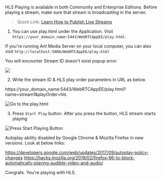 HLS Playing is available in both Community and Enterprise Editions. Before playing a stream, make sure that stream is broadcasting in the server.

> Quick Link: [Learn How to Publish Live Streams](Publishing-Live-Streams)

1. You can use play.html under the Application. Visit `https://your_domain_name:5443/WebRTCAppEE/play.html`.

If you're running Ant Media Server on your local computer, you can also visit `http://localhost:5080/WebRTCAppEE/play.html`

You will encounter Stream ID doesn't exist popup error.

![](https://antmedia.io/wp-content/uploads/2019/12/Screenshot-from-2019-12-23-17-37-53.png)

2. Write the stream ID & HLS play order parameters in URL as below.

https://your_domain_name:5443/WebRTCAppEE/play.html?name=stream1&playOrder=hls

![Go to the play.html](https://antmedia.io/wp-content/uploads/2019/12/hls-streaming-play-html.png)

3. Press `Start Play` button. After you press the button, HLS stream starts playing

![Press Start Playing Button](https://antmedia.io/wp-content/uploads/2019/12/hls-playing-play-html.png)

Autoplay ability disabled by Google Chrome & Mozilla Firefox in new versions. Look at below links:

https://developers.google.com/web/updates/2017/09/autoplay-policy-changes
https://hacks.mozilla.org/2019/02/firefox-66-to-block-automatically-playing-audible-video-and-audio/

Congrats. You're playing with HLS.